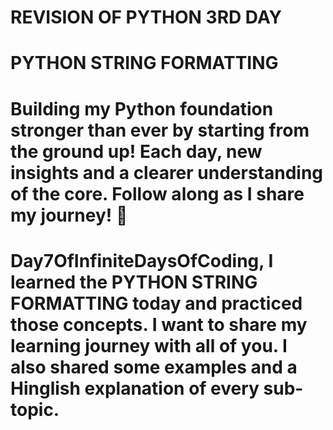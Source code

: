 #  REVISION OF PYTHON 3RD DAY 
# PYTHON STRING FORMATTING
 

# Building my Python foundation stronger than ever by starting from the ground up! Each day, new insights and a clearer understanding of the core. Follow along as I share my journey! 🌟 

# Day7OfInfiniteDaysOfCoding, I learned the PYTHON STRING FORMATTING today and practiced those concepts. I want to share my learning journey with all of you. I also shared some examples and a Hinglish explanation of every sub-topic.
